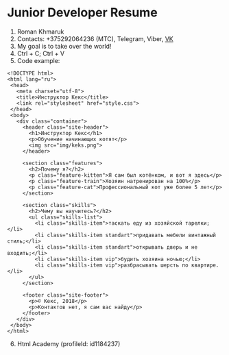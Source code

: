 # Junior Developer Resume
1. Roman Khmaruk
1. Contacts: +375292064236 (MTC), Telegram, Viber, [VK](https://vk.com/sgech_sgech_ih_vseh) 
1. My goal is to take over the world!
1. Ctrl + C; Ctrl + V
1. Code example:

 ```
<!DOCTYPE html>
<html lang="ru">
  <head>
    <meta charset="utf-8">
    <title>Инструктор Кекс</title>
    <link rel="stylesheet" href="style.css">
  </head>
  <body>
    <div class="container">
      <header class="site-header">
        <h1>Инструктор Кекс</h1>
        <p>Обучение начинающих котят</p>
        <img src="img/keks.png">
      </header>

      <section class="features">
        <h2>Почему я?</h2>
        <p class="feature-kitten">Я сам был котёнком, и вот я здесь</p>
        <p class="feature-train">Хозяин натренирован на 100%</p>
        <p class="feature-cat">Профессиональный кот уже более 5 лет</p>
      </section>

      <section class="skills">
        <h2>Чему вы научитесь?</h2>
        <ul class="skills-list">
          <li class="skills-item">таскать еду из хозяйской тарелки;</li>
          <li class="skills-item standart">придавать мебели винтажный стиль;</li>
          <li class="skills-item standart">открывать дверь и не входить;</li>
          <li class="skills-item vip">будить хозяина ночью;</li>
          <li class="skills-item vip">разбрасывать шерсть по квартире.</li>
        </ul>
      </section>

      <footer class="site-footer">
        <p>© Кекс, 2018</p>
        <p>Контактов нет, я сам вас найду</p>
      </footer>
    </div>
  </body>
</html>
```
6. Html Academy (profileId: id1184237)
